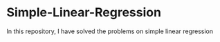 # Simple-Linear-Regression
In this repository, I have solved the problems on simple linear regression

